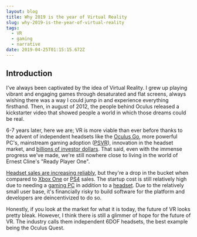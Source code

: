 ```yaml
---
layout: blog
title: Why 2019 is the year of Virtual Reality
slug: why-2019-is-the-year-of-virtual-reality
tags:
  - VR
  - gaming
  - narrative
date: 2019-04-25T01:15:15.672Z
---
```

## Introduction

I've always been captivated by the idea of Virtual Reality. I grew up playing vibrant and engaging games through desaturated and flat screens, always wishing there was a way I could jump in and experience everything firsthand. Then, in august of 2012, the people behind Oculus released a kickstarter video that showed people a world in which those dreams could be real. 

6-7 years later, here we are; VR is more viable than ever before thanks to the advent of independent headsets like the [Oculus Go](https://www.oculus.com/go/?locale=en_US), more powerful PC's, mainstream gaming adoption ([PSVR](https://www.playstation.com/en-ca/explore/playstation-vr/?emcid=pa-co-108223&utm_medium=Paid_Search&utm_campaign=&utm_source=&utm_term=pa-co-108223&utm_content=&gclid=CJ76zcS36uECFTG0ZQodnekIFQ)), innovation in the headset market, and [billions of investor dollars](https://www.forbes.com/sites/briansolomon/2014/03/25/facebook-buys-oculus-virtual-reality-gaming-startup-for-2-billion/#4d711e0a2498). That said, even with the immense progress we've made, we're still nowhere close to living in the world of Ernest Cline's "Ready Player One". 

[Headset sales are increasing reliably](https://www.statista.com/statistics/671403/global-virtual-reality-device-shipments-by-vendor/), but they're a drop in the bucket when compared to  [Xbox One](https://www.tweaktown.com/news/64602/xbox-one-sales-hit-41-million/index.html) or [PS4](https://www.statista.com/statistics/651576/global-ps4-console-unit-sales/) sales. The startup cost is still relatively high due to needing a [gaming PC](https://techguided.com/vr-ready-pc-builds/) in addition to a [headset](https://www.pcmag.com/article/342537/the-best-virtual-reality-vr-headsets). Due to the relatively small user base, it's financially risky to build software for the platform and developers are deincentivized to do so.

Honestly, if you look at the market for what it is today, the future of VR looks pretty bleak. However, I think there is still a glimmer of hope for the future of VR. The industry calls them independent 6DOF headsets, the best example being the Oculus Quest.
